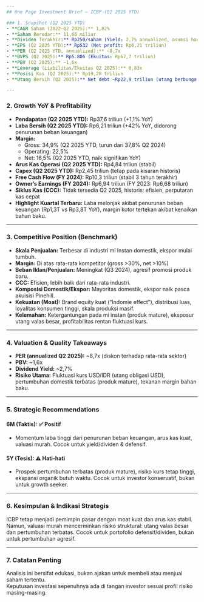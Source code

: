 ```yaml
---
## One Page Investment Brief – ICBP (Q2 2025 YTD)

### 1. Snapshot (Q2 2025 YTD)
- **CAGR Saham (2022–Q2 2025):** 1,82%
- **Saham Beredar:** 11,66 miliar
- **Dividen Terakhir:** Rp250/saham (Yield: 2,7% annualized, asumsi harga rata-rata 2025)
- **EPS (Q2 2025 YTD):** Rp532 (Net profit: Rp6,21 triliun)
- **PER (Q2 2025 YTD, annualized):** ~8,7x
- **BVPS (Q2 2025):** Rp5.806 (Ekuitas: Rp67,7 triliun)
- **PBV (Q2 2025):** ~1,6x
- **Leverage (Liabilitas/Ekuitas Q2 2025):** 0,83x
- **Posisi Kas (Q2 2025):** Rp19,28 triliun
- **Utang Bersih (Q2 2025):** Net debt ~Rp22,9 triliun (utang berbunga utama: obligasi USD ~Rp44,6 triliun)

---
```


### 2. Growth YoY & Profitability
- **Pendapatan (Q2 2025 YTD):** Rp37,6 triliun (+1,1% YoY)
- **Laba Bersih (Q2 2025 YTD):** Rp6,21 triliun (+42% YoY, didorong penurunan beban keuangan)
- **Margin:**
  - Gross: 34,9% (Q2 2025 YTD, turun dari 37,8% Q2 2024)
  - Operating: 22,5%
  - Net: 16,5% (Q2 2025 YTD, naik signifikan YoY)
- **Arus Kas Operasi (Q2 2025 YTD):** Rp4,84 triliun (stabil)
- **Capex (Q2 2025 YTD):** Rp2,45 triliun (tetap pada kisaran historis)
- **Free Cash Flow (FY 2024):** Rp10,3 triliun (stabil 3 tahun terakhir)
- **Owner’s Earnings (FY 2024):** Rp6,94 triliun (FY 2023: Rp6,68 triliun)
- **Siklus Kas (CCC):** Tidak tersedia Q2 2025, historis: efisien, perputaran kas cepat
- **Highlight Kuartal Terbaru:** Laba melonjak akibat penurunan beban keuangan (Rp1,3T vs Rp3,8T YoY), margin kotor tertekan akibat kenaikan bahan baku.

---

### 3. Competitive Position (Benchmark)
- **Skala Penjualan:** Terbesar di industri mi instan domestik, ekspor mulai tumbuh.
- **Margin:** Di atas rata-rata kompetitor (gross >30%, net >10%)
- **Beban Iklan/Penjualan:** Meningkat (Q3 2024), agresif promosi produk baru.
- **CCC:** Efisien, lebih baik dari rata-rata industri.
- **Komposisi Domestik/Ekspor:** Mayoritas domestik, ekspor naik pasca akuisisi Pinehill.
- **Kekuatan (Moat):** Brand equity kuat (“Indomie effect”), distribusi luas, loyalitas konsumen tinggi, skala produksi masif.
- **Kelemahan:** Ketergantungan pada mi instan (produk mature), eksposur utang valas besar, profitabilitas rentan fluktuasi kurs.

---

### 4. Valuation & Quality Takeaways
- **PER (annualized Q2 2025):** ~8,7x (diskon terhadap rata-rata sektor)
- **PBV:** ~1,6x
- **Dividend Yield:** ~2,7%
- **Risiko Utama:** Fluktuasi kurs USD/IDR (utang obligasi USD), pertumbuhan domestik terbatas (produk mature), tekanan margin bahan baku.

---

### 5. Strategic Recommendations
#### 6M (Taktis): ✅ Positif
- Momentum laba tinggi dari penurunan beban keuangan, arus kas kuat, valuasi murah. Cocok untuk yield/dividen & defensif.

#### 5Y (Tesis): ⚠️ Hati-hati
- Prospek pertumbuhan terbatas (produk mature), risiko kurs tetap tinggi, ekspansi organik butuh waktu. Cocok untuk investor konservatif, bukan untuk growth seeker.

---

### 6. Kesimpulan & Indikasi Strategis
ICBP tetap menjadi pemimpin pasar dengan moat kuat dan arus kas stabil. Namun, valuasi murah mencerminkan risiko struktural: utang valas besar dan pertumbuhan terbatas. Cocok untuk portofolio defensif/dividen, bukan untuk pertumbuhan agresif.

---

### 7. Catatan Penting
Analisis ini bersifat edukasi, bukan ajakan untuk membeli atau menjual saham tertentu.  
Keputusan investasi sepenuhnya ada di tangan investor sesuai profil risiko masing-masing.